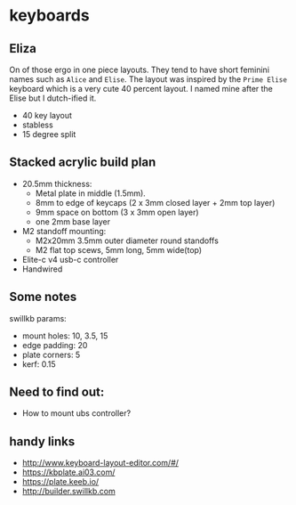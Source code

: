 # keyboards

## Eliza
On of those ergo in one piece layouts.
They tend to have short feminini names such as `Alice` and `Elise`.
The layout was inspired by the `Prime Elise` keyboard which is a very cute 40 percent layout.
I named mine after the Elise but I dutch-ified it.
- 40 key layout
- stabless
- 15 degree split

## Stacked acrylic build plan
- 20.5mm thickness:
  - Metal plate in middle (1.5mm).
  - 8mm to edge of keycaps (2 x 3mm closed layer + 2mm top layer)
  - 9mm space on bottom (3 x 3mm open layer)
  - one 2mm base layer
- M2 standoff mounting:
  - M2x20mm 3.5mm outer diameter round standoffs
  - M2 flat top scews, 5mm long, 5mm wide(top)
- Elite-c v4 usb-c controller
- Handwired

## Some notes
swillkb params:
- mount holes: 10, 3.5, 15
- edge padding: 20
- plate corners: 5
- kerf: 0.15

## Need to find out:
- How to mount ubs controller?

## handy links
- http://www.keyboard-layout-editor.com/#/
- https://kbplate.ai03.com/
- https://plate.keeb.io/
- http://builder.swillkb.com

